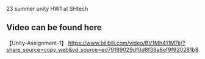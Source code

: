23 summer unity HW1 at SHtech
## Video can be found here
【Unity-Assignment-1】 https://www.bilibili.com/video/BV1Mh411M7ij/?share_source=copy_web&vd_source=ed79189029df0d8f38a8ef9f920281b8
